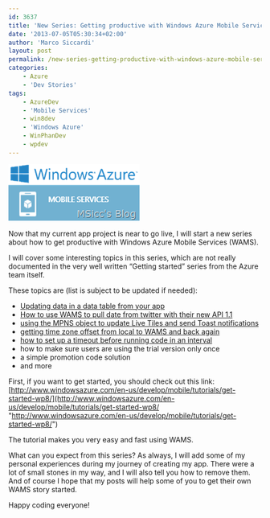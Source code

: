 ```yaml
---
id: 3637
title: 'New Series: Getting productive with Windows Azure Mobile Services (WAMS)'
date: '2013-07-05T05:30:34+02:00'
author: 'Marco Siccardi'
layout: post
permalink: /new-series-getting-productive-with-windows-azure-mobile-services-wams/
categories:
    - Azure
    - 'Dev Stories'
tags:
    - AzureDev
    - 'Mobile Services'
    - win8dev
    - 'Windows Azure'
    - WinPhanDev
    - wpdev
---
```


![WAMS](/assets/img/2013/07/WAMS.png "WAMS")

Now that my current app project is near to go live, I will start a new series about how to get productive with Windows Azure Mobile Services (WAMS).

I will cover some interesting topics in this series, which are not really documented in the very well written “Getting started” series from the Azure team itself.

These topics are (list is subject to be updated if needed):

- [Updating data in a data table from your app](http://msicc.net/?p=3652)
- [How to use WAMS to pull date from twitter with their new API 1.1](http://msicc.net/?p=3760)
- [using the MPNS object to update Live Tiles and send Toast notifications](http://msicc.net/?p=3695)
- [getting time zone offset from local to WAMS and back again](http://msicc.net/?p=3663)
- [how to set up a timeout before running code in an interval](http://msicc.net/?p=3678 "Permalink to Getting productive with WAMS: how to set up a timeout before running code in an interval")
- how to make sure users are using the trial version only once
- a simple promotion code solution
- and more

First, if you want to get started, you should check out this link: [http://www.windowsazure.com/en-us/develop/mobile/tutorials/get-started-wp8/](http://www.windowsazure.com/en-us/develop/mobile/tutorials/get-started-wp8/ "http://www.windowsazure.com/en-us/develop/mobile/tutorials/get-started-wp8/")

The tutorial makes you very easy and fast using WAMS.

What can you expect from this series? As always, I will add some of my personal experiences during my journey of creating my app. There were a lot of small stones in my way, and I will also tell you how to remove them. And of course I hope that my posts will help some of you to get their own WAMS story started.

Happy coding everyone!